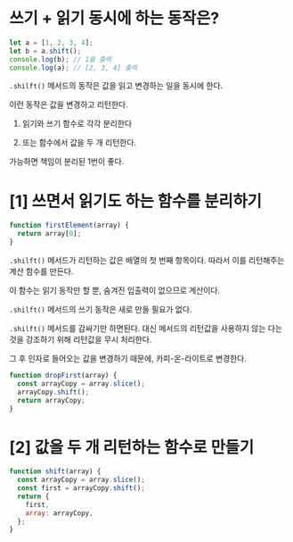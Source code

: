 # 쓰기 + 읽기 동시에 하는 동작은?

```js
let a = [1, 2, 3, 4];
let b = a.shift();
console.log(b); // 1을 출력
console.log(a); // [2, 3, 4] 출력
```

`.shilft()` 메서드의 동작은 값을 읽고 변경하는 일을 동시에 한다.

이런 동작은 값을 변경하고 리턴한다.

1. 읽기와 쓰기 함수로 각각 분리한다

2. 또는 함수에서 값을 두 개 리턴한다.

가능하면 책임이 분리된 1번이 좋다.

# [1] 쓰면서 읽기도 하는 함수를 분리하기

```js
function firstElement(array) {
  return array[0];
}
```

`.shilft()` 메서드가 리턴하는 값은 배열의 첫 번째 항목이다. 따라서 이를 리턴해주는 계산 함수를 만든다.

이 함수는 읽기 동작만 할 뿐, 숨겨진 입출력이 없으므로 계산이다.

`.shilft()` 메서드의 쓰기 동작은 새로 만들 필요가 없다.

`.shilft()` 메서드를 감싸기만 하면된다. 대신 메서드의 리턴값을 사용하지 않는 다는 것을 강조하기 위해 리턴값을 무시 처리한다.

그 후 인자로 들어오는 값을 변경하기 때문에, 카피-온-라이트로 변경한다.

```js
function dropFirst(array) {
  const arrayCopy = array.slice();
  arrayCopy.shift();
  return arrayCopy;
}
```

# [2] 값을 두 개 리턴하는 함수로 만들기

```js
function shift(array) {
  const arrayCopy = array.slice();
  const first = arrayCopy.shift();
  return {
    first,
    array: arrayCopy,
  };
}
```
